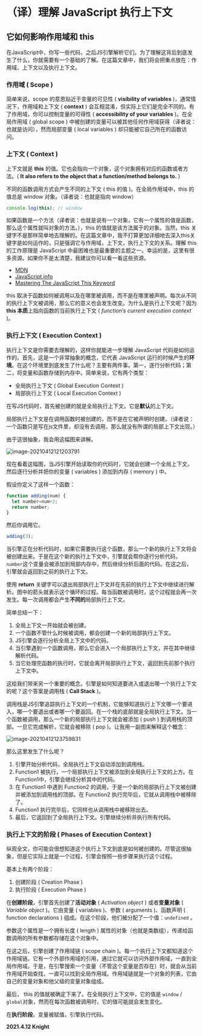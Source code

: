 # （译）理解 JavaScript 执行上下文

## 它如何影响作用域和 this

在JavaScript中，你写一些代码，之后JS引擎解析它们。为了理解这背后到底发生了什么，你就需要有一个基础的了解。在这篇文章中，我们将会把重点放在：作用域、上下文以及执行上下文。

### 作用域 ( Scope )

简单来说，scope 的意思贴近于变量的可见性 ( **visibility of variables** )，通常情况下，作用域和上下文 ( **context** ) 会互相混淆，但实际上它们是完全不同的。有了作用域，你可以控制变量的可得性 ( **accessibility of your variables** )。在全局作用域 ( global scope ) 中被创建的变量可以被其他任何作用域获得（译者说：也就是访问），然而局部变量 ( local variables ) 却只能被它自己所在的函数访问。

### 上下文 ( Context )

上下文就是 **this** 的值。它也会指向一个对象，这个对象拥有对应的函数或者方法。( **It also refers to the object that a function/method belongs to.** )

不同的函数调用方式会产生不同的上下文 ( this 的值 )。在全局作用域中，this 的值总是 window 对象。（译者说：也就是指向 window）

```javascript
console.log(this); // window
```

如果函数是一个方法（译者说：也就是说有一个对象，它有一个属性的值是函数，那么这个属性就叫对象的方法。），this 的值就是该方法属于的对象。当然，this 关键字不是那样简单地去理解的。在这篇文章中，我不打算更加详细地去深入this关键字是如何运作的，只是强调它与作用域，上下文，执行上下文的关系。理解 this 的工作原理是 JavaScript 中最困难也是最重要的主题之一。幸运的是，这里有很多资源。如果你不是太清楚，我建议你可以看一看这些资源。

* [MDN](https://developer.mozilla.org/en-US/docs/Web/JavaScript/Reference/Operators/this)
* [JavaScript.info](https://javascript.info/object-methods)
* [Mastering The JavaScript This Keyword](https://www.thecodingdelight.com/javascript-this/)

this 取决于函数如何被调用以及在哪里被调用，而不是在哪里被声明。每次从不同的执行上下文被调用，那么它的意义也会发生改变。为什么是执行上下文呢？因为 **this 本质**上指向函数的当前执行上下文 ( *function’s current execution context* )。

### 执行上下文 ( Execution Context )

执行上下文是你需要去理解的，这样你就能进一步理解 JavaScript 代码是如何运作的。首先，这是一个非常抽象的概念，它代表 JavaScript 运行的时候产生的**环境**。在这个环境里到底发生了什么呢？主要有两件事。第一，逐行分析代码；第二，将变量和函数存储到内存中。简单来说，它有两个类型：

* 全局执行上下文 ( Global Execution Context )
* 局部执行上下文 ( Local Execution Context )

在写JS代码时，首先被创建的就是全局执行上下文。它是**默认**的上下文。

局部执行上下文是在调用函数时被创建的，而不是在它被声明时创建。（译者说：一个函数只是写在js文件里，却没有去调用，那么就没有所谓的局部上下文出现。）

由于这很抽象，我会用这幅图来讲解。

![image-20210412121203791](https://miro.medium.com/max/819/1*CuL8xsqLb1GhpuHgmDKk0A.png)

现在看着这幅图，当JS引擎开始读取你的代码时，它就会创建一个全局上下文。然后逐行分析并把你的变量 ( variables ) 添加到内存 ( memory ) 中。

假设你定义了这样一个函数：

```javascript
function adding(num) {
  let number=num+2;
  return number;
}
```

然后你调用它。

```javascript
adding(3);
```

当引擎正在分析代码时，如果它需要执行这个函数，那么一个新的执行上下文将会被创建出来。于是在这个新的执行上下文中，引擎就会帮你逐行分析代码，```number```这个变量会被添加到局部内存中，然后继续分析后面的代码。在这之后，引擎就会返回到之前的执行上下文。

使用 **return** 关键字可以退出局部执行上下文并在先前的执行上下文中继续进行解析。图中的箭头就表示这个循环的过程。每当函数被调用时，这个过程就会再一次发生。每一次调用都会产生**不同的**局部执行上下文。

简单总结一下：

1. 全局上下文一开始就会被创建。
2. 一个函数不管什么时候被调用，都会创建一个新的局部执行上下文。
3. JS引擎会逐行分析全局上下文中的代码。
4. 当引擎遇到一个函数调用，那么它会进入一个局部执行上下文，并在其中继续解析代码。
5. 当它处理完函数的执行时，它就会离开局部执行上下文，返回到先前那个执行上下文中。

这给我们带来另一个重要的概念。引擎是如何知道要进入或退出哪一个执行上下文的呢？这个答案是调用栈 ( **Call Stack** )。

调用栈是JS引擎追踪执行上下文的一个机制，它能够知道执行上下文哪一个要进入，哪一个要退出或者哪一个要返回。在一个栈的底部就是全局执行上下文。当一个函数被调用，那么一个新的局部执行上下文就会被添加 ( push ) 到调用栈的顶部。一旦它完成解析，它就会被移除 ( pop )。让我用一副图来解释这个概念：

![image-20210412123759831](https://miro.medium.com/max/1161/1*lcTk7Ev0gp_H3Krup6G1EA.png)

那么这里发生了什么呢？

1. 引擎开始分析代码，全局执行上下文自动添加到调用栈。
2. Function1 被执行，一个局部执行上下文被添加到全局执行上下文的上方。在Function1中，引擎会继续分析其中的代码。
3. 在 Function1 中遇到 Function2 的调用，于是一个新的局部执行上下文被创建并被添加到调用栈的顶部。在 Function2 执行完毕后，它就从调用栈中被移除了。
4. Function1 执行完毕后，它同样也从调用栈中被移除出去。
5. 最后，它返回到了全局执行上下文。引擎继续分析并执行所有代码。

### 执行上下文的阶段 ( Phases of Execution Context )

纵观全文，你可能会很想知道这个执行上下文到底是如何被创建的。尽管这很抽象，但是它实际上就是一个过程，引擎会按照一些步骤来执行这个过程。

基本上有两个阶段：

1. 创建阶段 ( Creation Phase )
2. 执行阶段 ( Execution Phase )

在**创建阶段**，引擎首先创建了**活动对象** (  *Activation object* ) 或者**变量对象** ( *Variable object* )。它由变量 ( variables )、参数 ( arguments )、函数声明 ( function declarations ) 组成。在这个阶段，他们被分配了一个值：```undefined``` 。

参数这个属性是一个拥有长度 ( length ) 属性的对象（也就是类数组），传递给函数调用的所有参数都存储在这个对象中。

在这之后，引擎创建了作用域链 ( scope chain )。每一个执行上下文都知道这个作用域链。它有一个外部作用域的引用，通过它就可以访问外部作用域，一直到全局作用域。于是，在引擎搜索一个变量（不管这个变量是否存在）时，就会从当前作用域开始查找，一直可以找到全局作用域。作用域链就是一个对象的列表，它由自己的变量对象和他父级的变量对象组成。

最后， this 的值就被确定下来了。在全局执行上下文中，它的值是 ```window``` / ```global```对象，然而在每次函数被调用时，它的值可能就会发生变化。

在**执行阶段**，变量被赋值，引擎执行代码。                                                                                                                                                                                                                                                

**2021.4.12 Knight**